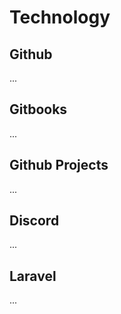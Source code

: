 # Technology

## Github

...
## Gitbooks

...

## Github Projects

...

## Discord

...

## Laravel

...

